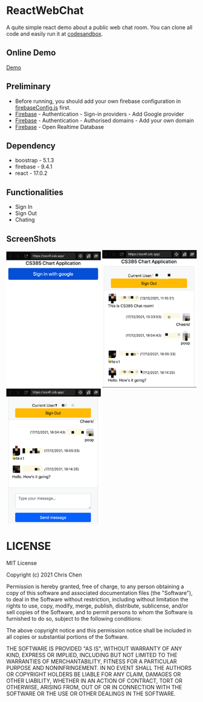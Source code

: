 # ReactWebChat
A quite simple react demo about a public web chat room. You can clone all code and easily run it at [codesandbox](https://codesandbox.io/).

## Online Demo
[Demo](https://cmz0vb.csb.app/)

## Preliminary
* Before running, you should add your own firebase configuration in [firebaseConfig.js](./src/firebaseConfig.js) first.
* [Firebase](https://console.firebase.google.com/) - Authentication - Sign-in providers - Add Google provider
* [Firebase](https://console.firebase.google.com/) - Authentication - Authorised domains - Add your own domain
* [Firebase](https://console.firebase.google.com/) - Open Realtime Database


## Dependency
* boostrap - 5.1.3
* firebase - 9.4.1
* react - 17.0.2

## Functionalities
* Sign In
* Sign Out
* Chating

## ScreenShots
<div>
<img src='./image/sign_in.png' width=250>
<img src='./image/chat_1.png' width=250>
<img src='./image/chat_2.png' width=250>
</div>

# LICENSE

   
MIT License

Copyright (c) 2021 Chris Chen

Permission is hereby granted, free of charge, to any person obtaining a copy
of this software and associated documentation files (the "Software"), to deal
in the Software without restriction, including without limitation the rights
to use, copy, modify, merge, publish, distribute, sublicense, and/or sell
copies of the Software, and to permit persons to whom the Software is
furnished to do so, subject to the following conditions:

The above copyright notice and this permission notice shall be included in all
copies or substantial portions of the Software.

THE SOFTWARE IS PROVIDED "AS IS", WITHOUT WARRANTY OF ANY KIND, EXPRESS OR
IMPLIED, INCLUDING BUT NOT LIMITED TO THE WARRANTIES OF MERCHANTABILITY,
FITNESS FOR A PARTICULAR PURPOSE AND NONINFRINGEMENT. IN NO EVENT SHALL THE
AUTHORS OR COPYRIGHT HOLDERS BE LIABLE FOR ANY CLAIM, DAMAGES OR OTHER
LIABILITY, WHETHER IN AN ACTION OF CONTRACT, TORT OR OTHERWISE, ARISING FROM,
OUT OF OR IN CONNECTION WITH THE SOFTWARE OR THE USE OR OTHER DEALINGS IN THE
SOFTWARE.
